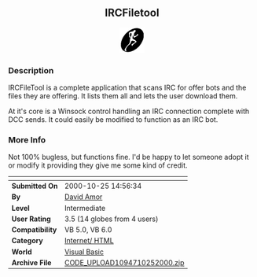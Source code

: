 ﻿<div align="center">

## IRCFiletool

<img src="RUNMAN.GIF">
</div>

### Description

IRCFileTool is a complete application that scans IRC for offer bots and the files they are offering. It lists them all and lets the user download them.

At it's core is a Winsock control handling an IRC connection complete with DCC sends. It could easily be modified to function as an IRC bot.
 
### More Info
 
Not 100% bugless, but functions fine. I'd be happy to let someone adopt it or modify it providing they give me some kind of credit.


<span>             |<span>
---                |---
**Submitted On**   |2000-10-25 14:56:34
**By**             |[David Amor](https://github.com/Planet-Source-Code/PSCIndex/blob/master/ByAuthor/david-amor.md)
**Level**          |Intermediate
**User Rating**    |3.5 (14 globes from 4 users)
**Compatibility**  |VB 5\.0, VB 6\.0
**Category**       |[Internet/ HTML](https://github.com/Planet-Source-Code/PSCIndex/blob/master/ByCategory/internet-html__1-34.md)
**World**          |[Visual Basic](https://github.com/Planet-Source-Code/PSCIndex/blob/master/ByWorld/visual-basic.md)
**Archive File**   |[CODE\_UPLOAD1094710252000\.zip](https://github.com/Planet-Source-Code/david-amor-ircfiletool__1-12283/archive/master.zip)








